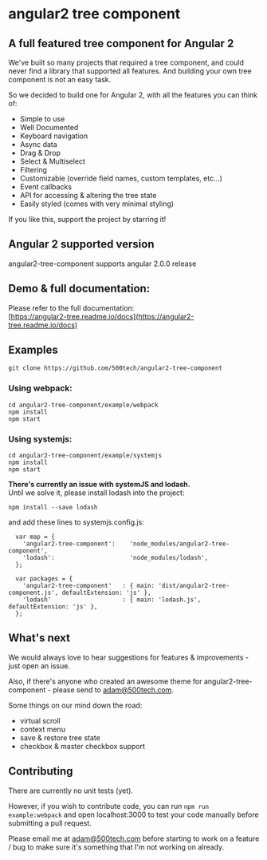 # angular2 tree component

## A full featured tree component for Angular 2
We've built so many projects that required a tree component, and could never find a library that supported all features.
And building your own tree component is not an easy task.

So we decided to build one for Angular 2, with all the features you can think of:
* Simple to use
* Well Documented
* Keyboard navigation
* Async data
* Drag & Drop
* Select & Multiselect
* Filtering
* Customizable (override field names, custom templates, etc...)
* Event callbacks
* API for accessing & altering the tree state
* Easily styled (comes with very minimal styling)

If you like this, support the project by starring it!

## Angular 2 supported version
angular2-tree-component supports angular 2.0.0 release

## Demo & full documentation:
Please refer to the full documentation:  
[https://angular2-tree.readme.io/docs](https://angular2-tree.readme.io/docs)

## Examples
```
git clone https://github.com/500tech/angular2-tree-component
```

### Using webpack:
```
cd angular2-tree-component/example/webpack
npm install
npm start
```

### Using systemjs:
```
cd angular2-tree-component/example/systemjs
npm install
npm start
```

**There's currently an issue with systemJS and lodash.**  
Until we solve it, please install lodash into the project:  
```
npm install --save lodash
```

and add these lines to systemjs.config.js:  
```
  var map = {
    'angular2-tree-component':    'node_modules/angular2-tree-component',
    'lodash':                     'node_modules/lodash',
  };

  var packages = {
    'angular2-tree-component'   : { main: 'dist/angular2-tree-component.js', defaultExtension: 'js' },
    'lodash'                    : { main: 'lodash.js', defaultExtension: 'js' },
  };
```

## What's next
We would always love to hear suggestions for features & improvements - just open an issue.

Also, if there's anyone who created an awesome theme for angular2-tree-component - please send to adam@500tech.com.

Some things on our mind down the road:
* virtual scroll
* context menu
* save & restore tree state
* checkbox & master checkbox support

## Contributing
There are currently no unit tests (yet).

However, if you wish to contribute code, you can run `npm run example:webpack` and open localhost:3000 to test your code manually before submitting a pull request.

Please email me at adam@500tech.com before starting to work on a feature / bug to make sure it's something that I'm not working on already.
